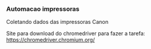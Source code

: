 ### Automacao impressoras

Coletando dados das impressoras Canon

Site para download do chromedriver para fazer a tarefa: https://chromedriver.chromium.org/
